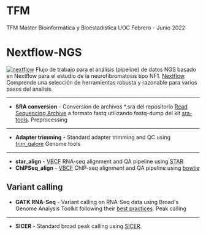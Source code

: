 # TFM
TFM Master Bioinformática y Bioestadística UOC
Febrero - Junio 2022 

Nextflow-NGS
============
[![nextflow](https://img.shields.io/badge/nextflow-%E2%89%A50.24.0-brightgreen.svg)](http://nextflow.io)
Flujo de trabajo para el análisis (pipeline) de datos NGS basado en Nextflow para el estudio de la neurofibromatosis tipo NF1. [Nextflow](https://www.nextflow.io/). 
Comprende una selección de herramientas robusta y razonable para varios pasos del analisis. 

---------------
* **SRA conversion** - Conversion de archivos  \*.sra del repositorio [Read Sequencing Archive](https://www.ncbi.nlm.nih.gov/sra) a formato fastq utilizando fastq-dump del kit [sra-tools](https://github.com/ncbi/sra-tools).
Preprocessing
-------------
* **Adapter trimming** - Standard adapter trimming and QC using [trim_galore](https://www.bioinformatics.babraham.ac.uk/projects/trim_galore/)
Genome tools
------------
* **star_align** - [VBCF](http://www.vbcf.ac.at/facilities/next-generation-sequencing/) RNA-seq alignment and QA pipeline using [STAR](https://github.com/alexdobin/STAR)
* **ChIPSeq_align** - [VBCF](http://www.vbcf.ac.at/facilities/next-generation-sequencing/) ChIP-seq alignment and QA pipeline using [bowtie](http://bowtie-bio.sourceforge.net/index.shtml)

Variant calling
---------------
* **GATK RNA-Seq** - Variant calling on RNA-Seq data using Broad's Genome Analysis Toolkit following their [best practices](https://software.broadinstitute.org/gatk/documentation/article.php?id=3891).
Peak calling
------------
* **SICER** - Standard broad peak calling using [SICER](http://home.gwu.edu/~wpeng/Software.htm).

